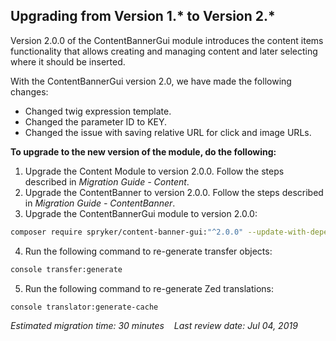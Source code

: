 ## Upgrading from Version 1.* to Version 2.*

Version 2.0.0 of the ContentBannerGui module introduces the content items functionality that allows creating and managing content and later selecting where it should be inserted.

With the ContentBannerGui version 2.0, we have made the following changes:

* Changed twig expression template.
* Changed the parameter ID to KEY.
* Changed the issue with saving relative URL for click and image URLs.

**To upgrade to the new version of the module, do the following:**
1. Upgrade the Content Module to version 2.0.0. Follow the steps described in _Migration Guide - Content_.
2. Upgrade the ContentBanner to version 2.0.0. Follow the steps described in _Migration Guide - ContentBanner_.
3. Upgrade the ContentBannerGui module to version 2.0.0:

```bash
composer require spryker/content-banner-gui:"^2.0.0" --update-with-dependencies
```

4. Run the following command to re-generate transfer objects:

```bash
console transfer:generate
```

5. Run the following command to re-generate Zed translations:

```bash
console translator:generate-cache
```

_Estimated migration time: 30 minutes_
  
_Last review date: Jul 04, 2019_

<!--by Alexander Veselov, Yuliia Boiko-->